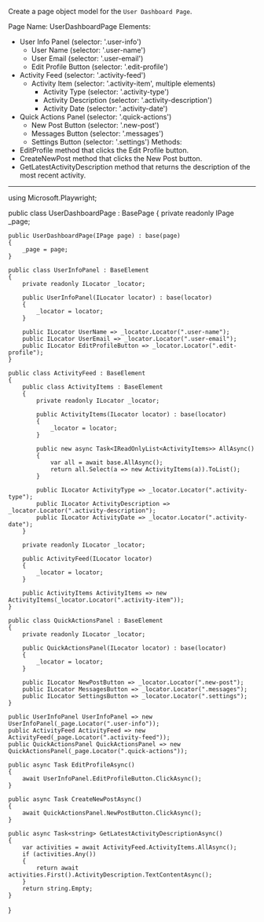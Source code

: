 Create a page object model for the `User Dashboard Page`.

Page Name: UserDashboardPage
Elements:
- User Info Panel (selector: '.user-info')
  - User Name (selector: '.user-name')
  - User Email (selector: '.user-email')
  - Edit Profile Button (selector: '.edit-profile')
- Activity Feed (selector: '.activity-feed')
  - Activity Item (selector: '.activity-item', multiple elements)
    - Activity Type (selector: '.activity-type')
    - Activity Description (selector: '.activity-description')
    - Activity Date (selector: '.activity-date')
- Quick Actions Panel (selector: '.quick-actions')
  - New Post Button (selector: '.new-post')
  - Messages Button (selector: '.messages')
  - Settings Button (selector: '.settings')
Methods:
- EditProfile method that clicks the Edit Profile button.
- CreateNewPost method that clicks the New Post button.
- GetLatestActivityDescription method that returns the description of the most recent activity.

---

using Microsoft.Playwright;

public class UserDashboardPage : BasePage
{
    private readonly IPage _page;

    public UserDashboardPage(IPage page) : base(page)
    {
        _page = page;
    }

    public class UserInfoPanel : BaseElement
    {
        private readonly ILocator _locator;

        public UserInfoPanel(ILocator locator) : base(locator)
        {
            _locator = locator;
        }

        public ILocator UserName => _locator.Locator(".user-name");
        public ILocator UserEmail => _locator.Locator(".user-email");
        public ILocator EditProfileButton => _locator.Locator(".edit-profile");
    }

    public class ActivityFeed : BaseElement
    {
        public class ActivityItems : BaseElement
        {
            private readonly ILocator _locator;

            public ActivityItems(ILocator locator) : base(locator)
            {
                _locator = locator;
            }

            public new async Task<IReadOnlyList<ActivityItems>> AllAsync()
            {
                var all = await base.AllAsync();
                return all.Select(a => new ActivityItems(a)).ToList();
            }

            public ILocator ActivityType => _locator.Locator(".activity-type");
            public ILocator ActivityDescription => _locator.Locator(".activity-description");
            public ILocator ActivityDate => _locator.Locator(".activity-date");
        }

        private readonly ILocator _locator;

        public ActivityFeed(ILocator locator)
        {
            _locator = locator;
        }

        public ActivityItems ActivityItems => new ActivityItems(_locator.Locator(".activity-item"));
    }

    public class QuickActionsPanel : BaseElement
    {
        private readonly ILocator _locator;

        public QuickActionsPanel(ILocator locator) : base(locator)
        {
            _locator = locator;
        }

        public ILocator NewPostButton => _locator.Locator(".new-post");
        public ILocator MessagesButton => _locator.Locator(".messages");
        public ILocator SettingsButton => _locator.Locator(".settings");
    }

    public UserInfoPanel UserInfoPanel => new UserInfoPanel(_page.Locator(".user-info"));
    public ActivityFeed ActivityFeed => new ActivityFeed(_page.Locator(".activity-feed"));
    public QuickActionsPanel QuickActionsPanel => new QuickActionsPanel(_page.Locator(".quick-actions"));

    public async Task EditProfileAsync()
    {
        await UserInfoPanel.EditProfileButton.ClickAsync();
    }

    public async Task CreateNewPostAsync()
    {
        await QuickActionsPanel.NewPostButton.ClickAsync();
    }

    public async Task<string> GetLatestActivityDescriptionAsync()
    {
        var activities = await ActivityFeed.ActivityItems.AllAsync();
        if (activities.Any())
        {
            return await activities.First().ActivityDescription.TextContentAsync();
        }
        return string.Empty;
    }
}